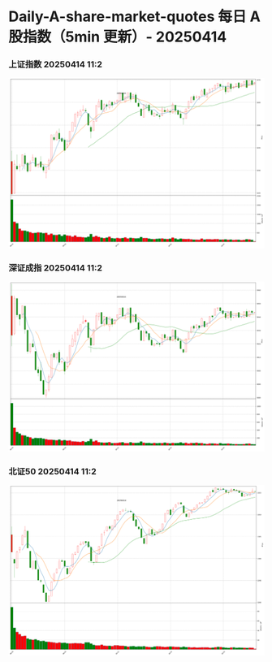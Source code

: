 
# Daily-A-share-market-quotes 每日 A 股指数（5min 更新）- 20250414

### 上证指数 20250414 11:2
![](./fig/2025/4/20250414-sh000001.png)

### 深证成指 20250414 11:2
![](./fig/2025/4/20250414-sz399001.png)

### 北证50 20250414 11:2
![](./fig/2025/4/20250414-bj899050.png)
